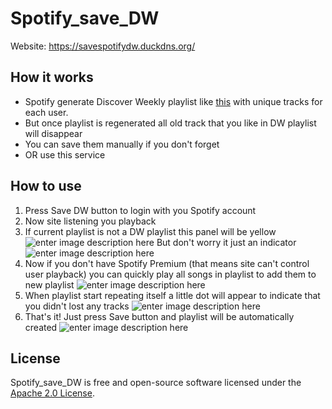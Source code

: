 # Spotify_save_DW

Website: https://savespotifydw.duckdns.org/

## How it works

- Spotify generate Discover Weekly playlist like [this](https://open.spotify.com/playlist/37i9dQZEVXcWlsrx2rT0bU?si=2f332d0c91bb4362) with unique tracks for each user.
- But once playlist is regenerated all old track that you like in DW playlist will disappear
- You can save them manually if you don't forget
- OR use this service

## How to use

1. Press Save DW button to login with you Spotify account
2. Now site listening you playback
3. If current playlist is not a DW playlist this panel will be yellow
   ![enter image description here](https://user-images.githubusercontent.com/54314123/178078452-f82753d4-a958-430f-93cf-7eb075ae661e.png)
   But don't worry it just an indicator ![enter image description here](https://user-images.githubusercontent.com/54314123/178078679-22ff5738-bbda-4adc-9eaf-587bd9b978d7.png)
4. Now if you don't have Spotify Premium (that means site can't control user playback) you can quickly play all songs in playlist to add them to new playlist ![enter image description here](https://user-images.githubusercontent.com/54314123/178078970-9bd523e4-bfed-4b35-a50a-e041c0c675b1.png)
5. When playlist start repeating itself a little dot will appear to indicate that you didn't lost any tracks
   ![enter image description here](https://user-images.githubusercontent.com/54314123/178079135-72a64c12-d283-462c-b8e1-a1b3d778af8c.png)
6. That's it! Just press Save button and playlist will be automatically created
   ![enter image description here](https://user-images.githubusercontent.com/54314123/178079251-484d8a93-b0d6-4c8d-94f7-c1da0f2f57a6.png)

## License

Spotify_save_DW is free and open-source software licensed under the [Apache 2.0 License](https://github.com/create-go-app/cli/blob/master/LICENSE).

<!--stackedit_data:
eyJoaXN0b3J5IjpbMTU5MjQxMTAyMywxNDI5OTUyMzgyLDEwNj
g5ODA1MjAsLTg5OTExMDAzMyw5NTAzNDg3MTYsLTEzMzI5Nzkx
ODJdfQ==
-->
